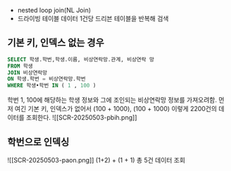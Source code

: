 - nested loop join(NL Join)
- 드라이빙 테이블 데이터 1건당 드리븐 테이블을 반복해 검색

## 기본 키, 인덱스 없는 경우
```sql
SELECT 학생.학번,학생.이름, 비상연락망.관계, 비상연락 망
FROM 학생
JOIN 비상연락망
ON 학생.학번 = 비상연락망.학번
WHERE 학생•학번 IN ( 1 , 100 )
```
학번 1, 100에 해당하는 학생 정보와 그에 조인되는 비상연락망 정보를 가져오려함. 먼저 여긴 기본 키, 인덱스가 없어서 (100 + 1000), (100 + 1000) 이렇게 2200건의 데이터를 조회한다.
![[SCR-20250503-pbih.png]]
## 학번으로 인덱싱
![[SCR-20250503-paon.png]]
(1+2) + (1 + 1) 총 5건 데이터 조회